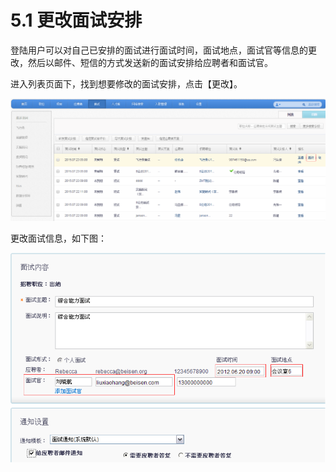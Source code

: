# 5.1 更改面试安排

登陆用户可以对自己已安排的面试进行面试时间，面试地点，面试官等信息的更改，然后以邮件、短信的方式发送新的面试安排给应聘者和面试官。 

进入列表页面下，找到想要修改的面试安排，点击【更改】。

![](image293.png)

更改面试信息，如下图：
 
![](image295.jpg)
